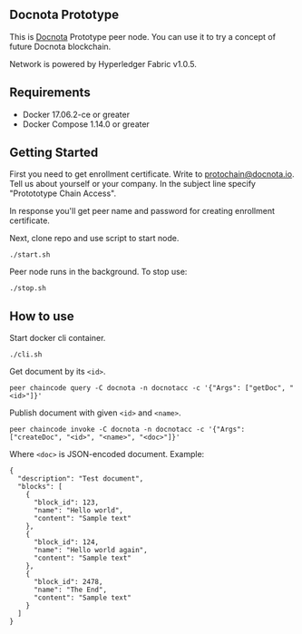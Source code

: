 ## Docnota Prototype
This is [Docnota](https://docnota.io/en/) Prototype peer node. You can use it to try a concept of future Docnota blockchain.

Network is powered by Hyperledger Fabric v1.0.5.

## Requirements
- Docker 17.06.2-ce or greater
- Docker Compose 1.14.0 or greater

## Getting Started
First you need to get enrollment certificate. Write to [protochain@docnota.io](mailto:protochain@docnota.io). Tell us about yourself or your company. In the subject line specify "Protototype Chain Access".

In response you'll get peer name and password for creating enrollment certificate.

Next, clone repo and use script to start node.
```
./start.sh
```
Peer node runs in the background. To stop use:
```
./stop.sh
```

## How to use
Start docker cli container.
```
./cli.sh
```
Get document by its `<id>`.
```
peer chaincode query -C docnota -n docnotacc -c '{"Args": ["getDoc", "<id>"]}'
```
Publish document with given `<id>` and `<name>`.
```
peer chaincode invoke -C docnota -n docnotacc -c '{"Args": ["createDoc", "<id>", "<name>", "<doc>"]}'
```
Where `<doc>` is JSON-encoded document. Example:
```
{
  "description": "Test document",
  "blocks": [
    {
      "block_id": 123,
      "name": "Hello world",
      "content": "Sample text"
    },
    {
      "block_id": 124,
      "name": "Hello world again",
      "content": "Sample text"
    },
    {
      "block_id": 2478,
      "name": "The End",
      "content": "Sample text"
    }
  ]
}
```
